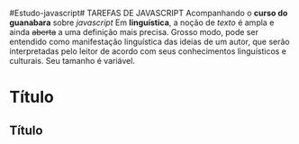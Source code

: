 #Estudo-javascript#
TAREFAS DE JAVASCRIPT
Acompanhando o **curso do guanabara** sobre *javascript*
Em **linguística**, a noção de *texto* é ampla e ainda ~~aberta~~ a uma definição mais precisa. Grosso modo, pode ser entendido como manifestação linguística das ideias de um autor, que serão interpretadas pelo leitor de acordo com seus conhecimentos linguísticos e culturais. Seu tamanho é variável.

# Título
## Título

